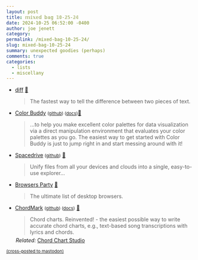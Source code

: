 ```yaml
---
layout: post
title: 𝕞𝕚𝕩𝕖𝕕 𝕓𝕒𝕘 𝟙𝟘-𝟚𝟝-𝟚𝟜
date: 2024-10-25 06:52:00 -0400
author: joe jenett
category: 
permalink: /mixed-bag-10-25-24/
slug: mixed-bag-10-25-24
summary: unexpected goodies (perhaps)
comments: true
categories:
  - lists
  - miscellany
---
```

<ul class="links">
	<li><a title="diff" href="https://diffdiff.net/">diff</a> <a title="source" href="https://pinboard.in/u:crgmrgn">📌</a><blockquote><p>The fastest way to tell the difference between two pieces of text.</p></blockquote></li>
	<li><a title="Color Buddy" href="https://color-buddy.netlify.app/">Color Buddy</a> <small>(<a href="https://github.com/mcnuttandrew/color-buddy">github</a>) (<a href="https://color-buddy-docs.netlify.app/">docs</a>)</small><a title="source" href="https://pinboard.in/u:dbuscher">📌</a><blockquote><p>...to help you make excellent color palettes for data visualization via a direct manipulation environment that evaluates your color palettes as you go. The easiest way to get started with Color Buddy is just to jump right in and start messing around with it!</p></blockquote></li>
	<li><a title="Spacedrive — A file manager from the future." href="https://www.spacedrive.com/">Spacedrive</a> <small>(<a href="https://github.com/spacedriveapp/spacedrive">github</a>)</small> <a title="source" href="https://pinboard.in/u:jshwlkr">📌</a><blockquote><p>Unify files from all your devices and clouds into a single, easy-to-use explorer...</p></blockquote></li>
	<li><a title="Browsers Party" href="https://browsers.party/">Browsers Party</a> <a title="source" href="https://pinboard.in/u:fileformat">📌</a><blockquote><p>The ultimate list of desktop browsers.</p></blockquote></li>
	<li><a title="ChordMark" href="https://chordmark.netlify.app/">ChordMark</a> <small>(<a href="https://github.com/no-chris/chord-mark/">github</a>) (<a href="https://chordmark.netlify.app/docs/overview/what-is-chordmark">docs</a>)</small> <a title="source" href="https://pinboard.in/u:sdellis">📌</a> <blockquote><p>Chord charts. Reinvented! - the easiest possible way to write accurate chord charts, e.g., text-based song transcriptions with lyrics and chords.</p></blockquote><p style="margin-top:-9px;margin-left:.1em;"><em>Related:</em> <a title="Chord Chart Studio" href="https://chord-chart-studio.netlify.app/">Chord Chart Studio</a></p></li>
</ul>

<a href="https://brid.gy/publish/mastodon"><small>(cross-posted to mastodon)</small></a>